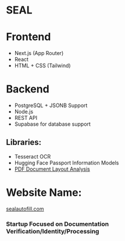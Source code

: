 # SEAL

# Frontend
- Next.js (App Router)
- React
- HTML + CSS (Tailwind)

# Backend
- PostgreSQL + JSONB Support
- Node.js
- REST API
- Supabase for database support
## Libraries:
- Tesseract OCR
- Hugging Face Passport Information Models
- [PDF Document Layout Analysis](https://github.com/huridocs/pdf-document-layout-analysis) 

# Website Name:
[sealautofill.com](sealautofill.com)



### Startup Focused on Documentation Verification/Identity/Processing